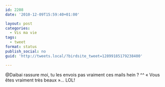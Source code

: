 ```yaml
---
id: 2208
date: '2010-12-09T15:59:40+01:00'

layout: post
categories:
  - Vis ma vie
tags:
  - tweet
format: status
publish_social: no
guid: 'http://tweets.local/?birdsite_tweet=12899185179238400'

---
```


@Daibai rassure moi, tu les envois pas vraiment ces mails hein ? ^^ « Vous êtes vraiment très beaux »… LOL!
